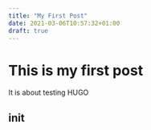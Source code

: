 ```yaml
---
title: "My First Post"
date: 2021-03-06T10:57:32+01:00
draft: true
---
```

# This is my first post
It is about testing HUGO

## init


